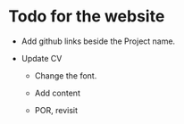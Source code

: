 # Todo for the website

* Add github links beside the Project name.

* Update CV

  * Change the font.

  * Add content

  * POR, revisit

    